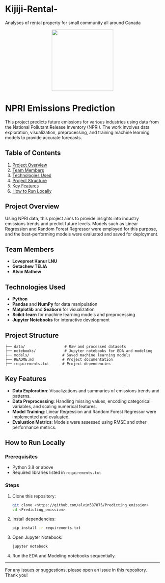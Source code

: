 # Kijiji-Rental-
Analyses of rental property for small community all around Canada 
<p align = "center" draggable=”false” ><img src="https://encrypted-tbn0.gstatic.com/images?q=tbn:ANd9GcR8HNB-ex4xb4H3-PXRcywP5zKC_3U8VzQTPA&usqp=CAU" 
     width="200px"
     height="auto"/>
</p>

# NPRI Emissions Prediction

This project predicts future emissions for various industries using data from the National Pollutant Release Inventory (NPRI). The work involves data exploration, visualization, preprocessing, and training machine learning models to provide accurate forecasts.

## Table of Contents

1. [Project Overview](#project-overview)
2. [Team Members](#team-members)
3. [Technologies Used](#technologies-used)
4. [Project Structure](#project-structure)
5. [Key Features](#key-features)
6. [How to Run Locally](#how-to-run-locally)

## Project Overview

Using NPRI data, this project aims to provide insights into industry emissions trends and predict future levels. Models such as Linear Regression and Random Forest Regressor were employed for this purpose, and the best-performing models were evaluated and saved for deployment.

## Team Members

- **Lovepreet Kanur LNU**
- **Getachew TELIA**
- **Alvin Mathew**

## Technologies Used

- **Python**
- **Pandas** and **NumPy** for data manipulation
- **Matplotlib** and **Seaborn** for visualization
- **Scikit-learn** for machine learning models and preprocessing
- **Jupyter Notebooks** for interactive development

## Project Structure

```plaintext
├── data/                  # Raw and processed datasets
├── notebooks/             # Jupyter notebooks for EDA and modeling
├── models/               # Saved machine learning models
├── README.md             # Project documentation
├── requirements.txt      # Project dependencies
```

## Key Features

- **Data Exploration**: Visualizations and summaries of emissions trends and patterns.
- **Data Preprocessing**: Handling missing values, encoding categorical variables, and scaling numerical features.
- **Model Training**: Linear Regression and Random Forest Regressor were implemented and evaluated.
- **Evaluation Metrics**: Models were assessed using RMSE and other performance metrics.

## How to Run Locally

### Prerequisites

- Python 3.8 or above
- Required libraries listed in `requirements.txt`

### Steps

1. Clone this repository:

   ```bash
   git clone <https://github.com/alvin587875/Predicting_emission>
   cd <Predicting_emission>
   ```

2. Install dependencies:

   ```bash
   pip install -r requirements.txt
   ```

3. Open Jupyter Notebook:

   ```bash
   jupyter notebook
   ```

4. Run the EDA and Modeling notebooks sequentially.

---

For any issues or suggestions, please open an issue in this repository. Thank you!

